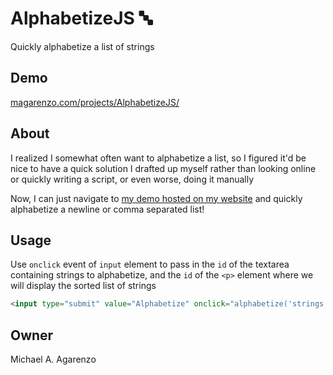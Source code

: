 # AlphabetizeJS &#128292;

Quickly alphabetize a list of strings

## Demo

[magarenzo.com/projects/AlphabetizeJS/](https://magarenzo.com/projects/AlphabetizeJS/)

## About

I realized I somewhat often want to alphabetize a list, so I figured it'd be nice to have a quick solution I drafted up myself rather than looking online or quickly writing a script, or even worse, doing it manually

Now, I can just navigate to [my demo hosted on my website](https://magarenzo.com/projects/AlphabetizeJS/) and quickly alphabetize a newline or comma separated list!

## Usage

Use `onclick` event of `input` element to pass in the `id` of the textarea containing strings to alphabetize, and the `id` of the `<p>` element where we will display the sorted list of strings

```html
<input type="submit" value="Alphabetize" onclick="alphabetize('strings', 'result');">
```

## Owner

Michael A. Agarenzo
